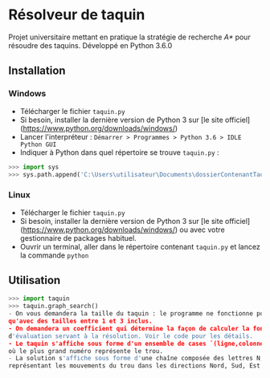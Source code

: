 # Résolveur de taquin
Projet universitaire mettant en pratique la stratégie de recherche _A*_ pour
résoudre des taquins.
Développé en Python 3.6.0

## Installation

### Windows
- Télécharger le fichier `taquin.py`
- Si besoin, installer la dernière version de Python 3 sur [le site officiel]
(https://www.python.org/downloads/windows/)
- Lancer l'interpréteur : `Démarrer > Programmes > Python 3.6 > IDLE Python GUI`
- Indiquer à Python dans quel répertoire se trouve `taquin.py` :
```python
>>> import sys
>>> sys.path.append('C:\Users\utilisateur\Documents\dossierContenantTaquinPy') #exemple
```

### Linux
- Télécharger le fichier `taquin.py`
- Si besoin, installer la dernière version de Python 3 sur [le site officiel]
(https://www.python.org/downloads/windows/) ou avec votre gestionnaire de packages 
habituel.
- Ouvrir un terminal, aller dans le répertoire contenant `taquin.py` et lancez
la commande `python`

## Utilisation

```python
>>> import taquin
>>> taquin.graph_search()
- On vous demandera la taille du taquin : le programme ne fonctionne pour l'instant
qu'avec des tailles entre 1 et 3 inclus.
- On demandera un coefficient qui détermine la façon de calculer la fonction 
d'évaluation servant à la résolution. Voir le code pour les détails.
- Le taquin s'affiche sous forme d'un ensemble de cases `(ligne,colonne) : numéro)`
où le plus grand numéro représente le trou.
- La solution s'affiche sous forme d'une chaîne composée des lettres N, S, E et O,
représentant les mouvements du trou dans les directions Nord, Sud, Est et Ouest.
